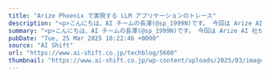 ```yaml
---
title: "Arize Phoenix で実現する LLM アプリケーションのトレース"
description: "<p>こんにちは、AI チームの長澤(@sp_1999N)です。 今回は Arize AI 社が開発・提供する LLM アプリケーション向けの監視ツール Phoenix の紹介および簡単なデモ構築を行いたいと思います。 デモと [&#8230;]</p> <p>投稿 <a href='https://www.ai-shift.co.jp/techblog/5608' rel='nofollow'>Arize Phoenix で実現する LLM アプリケーションのトレース</a> は <a href='https://www.ai-shift.co.jp' rel='nofollow'>株式会社AI Shift</a> に最初に表示されました。</p>"
summary: "<p>こんにちは、AI チームの長澤(@sp_1999N)です。 今回は Arize AI 社が開発・提供する LLM アプリケーション向けの監視ツール Phoenix の紹介および簡単なデモ構築を行いたいと思います。 デモと [&#8230;]</p> <p>投稿 <a href='https://www.ai-shift.co.jp/techblog/5608' rel='nofollow'>Arize Phoenix で実現する LLM アプリケーションのトレース</a> は <a href='https://www.ai-shift.co.jp' rel='nofollow'>株式会社AI Shift</a> に最初に表示されました。</p>"
pubDate: "Tue, 25 Mar 2025 10:22:46 +0000"
source: "AI Shift"
url: "https://www.ai-shift.co.jp/techblog/5608"
thumbnail: "https://www.ai-shift.co.jp/wp-content/uploads/2025/03/image-4.png"
---
```


